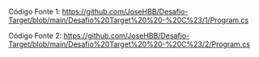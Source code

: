 Código Fonte 1: https://github.com/JoseHBB/Desafio-Target/blob/main/Desafio%20Target%20%20-%20C%23/1/Program.cs

Código Fonte 2: https://github.com/JoseHBB/Desafio-Target/blob/main/Desafio%20Target%20%20-%20C%23/2/Program.cs
